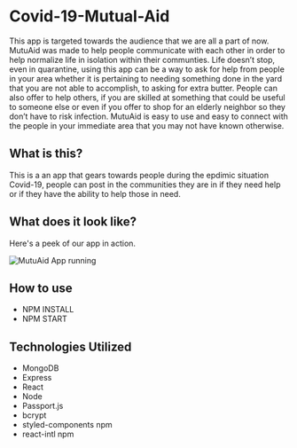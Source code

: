 # Covid-19-Mutual-Aid
This app is targeted towards the audience that we are all a part of now. MutuAid was made to help people communicate with each other in order to help normalize life in isolation within their communties. Life doesn’t stop, even in quarantine, using this app can be a way to ask for help from people in your area whether it is pertaining to needing something done in the yard that you are not able to accomplish, to asking for extra butter. People can also offer to help others, if you are skilled at something that could be useful to someone else or even if you offer to shop for an elderly neighbor so they don’t have to risk infection. MutuAid is easy to use and easy to connect with the people in your immediate area that you may not have known otherwise.

## What is this?
This is a an app that gears towards people during the epdimic situation Covid-19, people can post in the communities they are in if they need help or if they have the ability to help those in need. 

## What does it look like?
Here's a peek of our app in action.

![MutuAid App running](readme/MutuAid.gif)

## How to use
* NPM INSTALL
* NPM START

## Technologies Utilized
* MongoDB
* Express
* React
* Node
* Passport.js
* bcrypt
* styled-components npm
* react-intl npm
